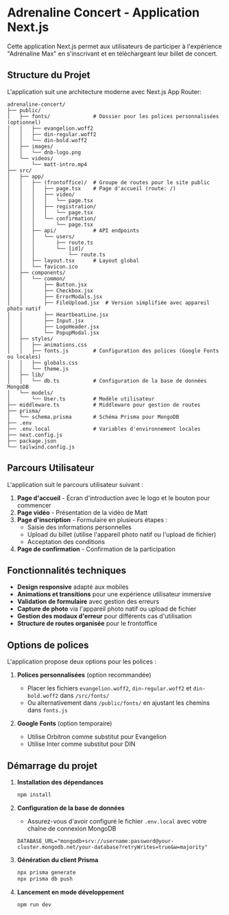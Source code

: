 # Adrenaline Concert - Application Next.js

Cette application Next.js permet aux utilisateurs de participer à l'expérience "Adrénaline Max" en s'inscrivant et en téléchargeant leur billet de concert.

## Structure du Projet

L'application suit une architecture moderne avec Next.js App Router:

```
adrenaline-concert/
├── public/
│   ├── fonts/              # Dossier pour les polices personnalisées (optionnel)
│   │   ├── evangelion.woff2
│   │   ├── din-regular.woff2
│   │   └── din-bold.woff2
│   ├── images/
│   │   └── dnb-logo.png
│   └── videos/
│       └── matt-intro.mp4
├── src/
│   ├── app/
│   │   ├── (frontoffice)/  # Groupe de routes pour le site public
│   │   │   ├── page.tsx    # Page d'accueil (route: /)
│   │   │   ├── video/
│   │   │   │   └── page.tsx
│   │   │   ├── registration/
│   │   │   │   └── page.tsx
│   │   │   └── confirmation/
│   │   │       └── page.tsx
│   │   ├── api/            # API endpoints
│   │   │   └── users/
│   │   │       ├── route.ts
│   │   │       └── [id]/
│   │   │           └── route.ts
│   │   ├── layout.tsx      # Layout global
│   │   └── favicon.ico
│   ├── components/
│   │   └── common/
│   │       ├── Button.jsx
│   │       ├── Checkbox.jsx
│   │       ├── ErrorModals.jsx
│   │       ├── FileUpload.jsx  # Version simplifiée avec appareil photo natif
│   │       ├── HeartbeatLine.jsx
│   │       ├── Input.jsx
│   │       ├── LogoHeader.jsx
│   │       └── PopupModal.jsx
│   ├── styles/
│   │   ├── animations.css
│   │   ├── fonts.js        # Configuration des polices (Google Fonts ou locales)
│   │   ├── globals.css
│   │   └── theme.js
│   ├── lib/
│   │   └── db.ts           # Configuration de la base de données MongoDB
│   └── models/
│       └── User.ts         # Modèle utilisateur
├── middleware.ts           # Middleware pour gestion de routes
├── prisma/
│   └── schema.prisma       # Schéma Prisma pour MongoDB
├── .env
├── .env.local              # Variables d'environnement locales
├── next.config.js
├── package.json
└── tailwind.config.js
```

## Parcours Utilisateur

L'application suit le parcours utilisateur suivant :

1. **Page d'accueil** - Écran d'introduction avec le logo et le bouton pour commencer
2. **Page vidéo** - Présentation de la vidéo de Matt
3. **Page d'inscription** - Formulaire en plusieurs étapes :
   - Saisie des informations personnelles
   - Upload du billet (utilise l'appareil photo natif ou l'upload de fichier)
   - Acceptation des conditions
4. **Page de confirmation** - Confirmation de la participation

## Fonctionnalités techniques

- **Design responsive** adapté aux mobiles
- **Animations et transitions** pour une expérience utilisateur immersive
- **Validation de formulaire** avec gestion des erreurs
- **Capture de photo** via l'appareil photo natif ou upload de fichier
- **Gestion des modaux d'erreur** pour différents cas d'utilisation
- **Structure de routes organisée** pour le frontoffice

## Options de polices

L'application propose deux options pour les polices :

1. **Polices personnalisées** (option recommandée)
   - Placer les fichiers `evangelion.woff2`, `din-regular.woff2` et `din-bold.woff2` dans `/src/fonts/`
   - Ou alternativement dans `/public/fonts/` en ajustant les chemins dans `fonts.js`

2. **Google Fonts** (option temporaire)
   - Utilise Orbitron comme substitut pour Evangelion
   - Utilise Inter comme substitut pour DIN

## Démarrage du projet

1. **Installation des dépendances**
   ```bash
   npm install
   ```

2. **Configuration de la base de données**
   - Assurez-vous d'avoir configuré le fichier `.env.local` avec votre chaîne de connexion MongoDB
   ```
   DATABASE_URL="mongodb+srv://username:password@your-cluster.mongodb.net/your-database?retryWrites=true&w=majority"
   ```

3. **Génération du client Prisma**
   ```bash
   npx prisma generate
   npx prisma db push
   ```

4. **Lancement en mode développement**
   ```bash 
   npm run dev